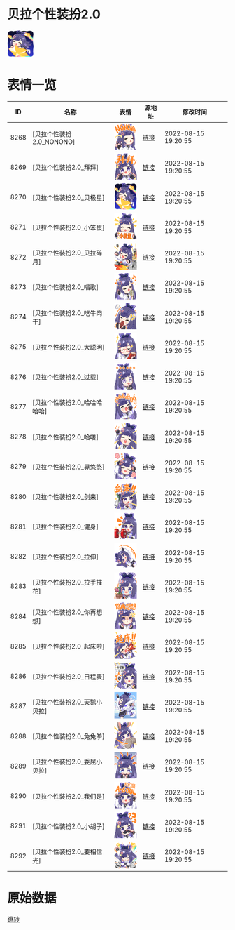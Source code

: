 # 贝拉个性装扮2.0

<img src="./cover.png" height="60" alt="cover" />

# 表情一览

|ID|名称|表情|源地址|修改时间|
|----|----|----|----|----|
|8268|[贝拉个性装扮2.0_NONONO]|<img src="./pic/008268_%5B贝拉个性装扮2.0_NONONO%5D.png" height="60" alt="NONONO"/>|[链接](http://i0.hdslb.com/bfs/emote/58d58f34f03725c500672c6dc4b6d46b60c56f20.png)|2022-08-15 19:20:55|
|8269|[贝拉个性装扮2.0_拜拜]|<img src="./pic/008269_%5B贝拉个性装扮2.0_拜拜%5D.png" height="60" alt="拜拜"/>|[链接](http://i0.hdslb.com/bfs/emote/1f378ae689a8be951b3d0f8dc64cf4c83a81063d.png)|2022-08-15 19:20:55|
|8270|[贝拉个性装扮2.0_贝极星]|<img src="./pic/008270_%5B贝拉个性装扮2.0_贝极星%5D.png" height="60" alt="贝极星"/>|[链接](http://i0.hdslb.com/bfs/emote/53f1f160ce1c39be1363beb0151726be7975f2c9.png)|2022-08-15 19:20:55|
|8271|[贝拉个性装扮2.0_小笨蛋]|<img src="./pic/008271_%5B贝拉个性装扮2.0_小笨蛋%5D.png" height="60" alt="小笨蛋"/>|[链接](http://i0.hdslb.com/bfs/emote/049ce0b3d15085273e74790e5611d197c1235345.png)|2022-08-15 19:20:55|
|8272|[贝拉个性装扮2.0_贝拉碎月]|<img src="./pic/008272_%5B贝拉个性装扮2.0_贝拉碎月%5D.png" height="60" alt="贝拉碎月"/>|[链接](http://i0.hdslb.com/bfs/emote/913bc76e0b0c5aff1ec006005e3b50dfddc034b3.png)|2022-08-15 19:20:55|
|8273|[贝拉个性装扮2.0_唱歌]|<img src="./pic/008273_%5B贝拉个性装扮2.0_唱歌%5D.png" height="60" alt="唱歌"/>|[链接](http://i0.hdslb.com/bfs/emote/a5e0b99e161fb1a014310f8585f57be8e8f80413.png)|2022-08-15 19:20:55|
|8274|[贝拉个性装扮2.0_吃牛肉干]|<img src="./pic/008274_%5B贝拉个性装扮2.0_吃牛肉干%5D.png" height="60" alt="吃牛肉干"/>|[链接](http://i0.hdslb.com/bfs/emote/9d2fee0ca78b7dc5f3b41d4f180c83ec5d3f9c50.png)|2022-08-15 19:20:55|
|8275|[贝拉个性装扮2.0_大聪明]|<img src="./pic/008275_%5B贝拉个性装扮2.0_大聪明%5D.png" height="60" alt="大聪明"/>|[链接](http://i0.hdslb.com/bfs/emote/fa36ff90adff29aec5b8943b9a041c50c218b3bd.png)|2022-08-15 19:20:55|
|8276|[贝拉个性装扮2.0_过载]|<img src="./pic/008276_%5B贝拉个性装扮2.0_过载%5D.png" height="60" alt="过载"/>|[链接](http://i0.hdslb.com/bfs/emote/19c03975ca04b6fff2374d50fef85bc7da444c81.png)|2022-08-15 19:20:55|
|8277|[贝拉个性装扮2.0_哈哈哈哈哈]|<img src="./pic/008277_%5B贝拉个性装扮2.0_哈哈哈哈哈%5D.png" height="60" alt="哈哈哈哈哈"/>|[链接](http://i0.hdslb.com/bfs/emote/45e653e2c36e0e9fab90165781681f1b1055e02f.png)|2022-08-15 19:20:55|
|8278|[贝拉个性装扮2.0_哈喽]|<img src="./pic/008278_%5B贝拉个性装扮2.0_哈喽%5D.png" height="60" alt="哈喽"/>|[链接](http://i0.hdslb.com/bfs/emote/7d0c11b0c608ec99cb2a1bb5486054a35903c150.png)|2022-08-15 19:20:55|
|8279|[贝拉个性装扮2.0_晃悠悠]|<img src="./pic/008279_%5B贝拉个性装扮2.0_晃悠悠%5D.png" height="60" alt="晃悠悠"/>|[链接](http://i0.hdslb.com/bfs/emote/2f4b3ffbf0b5ef8566a1ddb2008962d2bfc94d43.png)|2022-08-15 19:20:55|
|8280|[贝拉个性装扮2.0_剑来]|<img src="./pic/008280_%5B贝拉个性装扮2.0_剑来%5D.png" height="60" alt="剑来"/>|[链接](http://i0.hdslb.com/bfs/emote/b7bb5279c3ab9314cfb82f69e371cf49471f9916.png)|2022-08-15 19:20:55|
|8281|[贝拉个性装扮2.0_健身]|<img src="./pic/008281_%5B贝拉个性装扮2.0_健身%5D.png" height="60" alt="健身"/>|[链接](http://i0.hdslb.com/bfs/emote/904d0634bce17c0b38fdc27726b3df911cdb4f86.png)|2022-08-15 19:20:55|
|8282|[贝拉个性装扮2.0_拉伸]|<img src="./pic/008282_%5B贝拉个性装扮2.0_拉伸%5D.png" height="60" alt="拉伸"/>|[链接](http://i0.hdslb.com/bfs/emote/135451f3646751f3e4046eb3cce85ee9f85ea9ad.png)|2022-08-15 19:20:55|
|8283|[贝拉个性装扮2.0_拉手摧花]|<img src="./pic/008283_%5B贝拉个性装扮2.0_拉手摧花%5D.png" height="60" alt="拉手摧花"/>|[链接](http://i0.hdslb.com/bfs/emote/7fcc90db0ea99d883946234ba079fe7ad0d63e47.png)|2022-08-15 19:20:55|
|8284|[贝拉个性装扮2.0_你再想想]|<img src="./pic/008284_%5B贝拉个性装扮2.0_你再想想%5D.png" height="60" alt="你再想想"/>|[链接](http://i0.hdslb.com/bfs/emote/5f773729046cf9379e28ec2e2937fc1f29149825.png)|2022-08-15 19:20:55|
|8285|[贝拉个性装扮2.0_起床啦]|<img src="./pic/008285_%5B贝拉个性装扮2.0_起床啦%5D.png" height="60" alt="起床啦"/>|[链接](http://i0.hdslb.com/bfs/emote/8620d5871cb5d6ee51168656714a7c1b7df66422.png)|2022-08-15 19:20:55|
|8286|[贝拉个性装扮2.0_日程表]|<img src="./pic/008286_%5B贝拉个性装扮2.0_日程表%5D.png" height="60" alt="日程表"/>|[链接](http://i0.hdslb.com/bfs/emote/8014bb5f0ff8535cea7905d42cf0017f4c5e4b48.png)|2022-08-15 19:20:55|
|8287|[贝拉个性装扮2.0_天鹅小贝拉]|<img src="./pic/008287_%5B贝拉个性装扮2.0_天鹅小贝拉%5D.png" height="60" alt="天鹅小贝拉"/>|[链接](http://i0.hdslb.com/bfs/emote/4b61974ae4ee9cd8a1a998fb081463b304c46936.png)|2022-08-15 19:20:55|
|8288|[贝拉个性装扮2.0_兔兔拳]|<img src="./pic/008288_%5B贝拉个性装扮2.0_兔兔拳%5D.png" height="60" alt="兔兔拳"/>|[链接](http://i0.hdslb.com/bfs/emote/8ac07268835faa289eb17d0ddd5355d7aa016dad.png)|2022-08-15 19:20:55|
|8289|[贝拉个性装扮2.0_委屈小贝拉]|<img src="./pic/008289_%5B贝拉个性装扮2.0_委屈小贝拉%5D.png" height="60" alt="委屈小贝拉"/>|[链接](http://i0.hdslb.com/bfs/emote/06ef502659012e9e954a0cf22d7eed881875aa1d.png)|2022-08-15 19:20:55|
|8290|[贝拉个性装扮2.0_我们是]|<img src="./pic/008290_%5B贝拉个性装扮2.0_我们是%5D.png" height="60" alt="我们是"/>|[链接](http://i0.hdslb.com/bfs/emote/226115ecc5ad0d11e9cc8983f3f36d32b9400d09.png)|2022-08-15 19:20:55|
|8291|[贝拉个性装扮2.0_小胡子]|<img src="./pic/008291_%5B贝拉个性装扮2.0_小胡子%5D.png" height="60" alt="小胡子"/>|[链接](http://i0.hdslb.com/bfs/emote/9d1f7b970bdbfae44389485ef08a2d48bcec28b8.png)|2022-08-15 19:20:55|
|8292|[贝拉个性装扮2.0_要相信光]|<img src="./pic/008292_%5B贝拉个性装扮2.0_要相信光%5D.png" height="60" alt="要相信光"/>|[链接](http://i0.hdslb.com/bfs/emote/60b61760dd35cdff7d415f58010fe625590d7245.png)|2022-08-15 19:20:55|

# 原始数据

[跳转](./raw.json)

